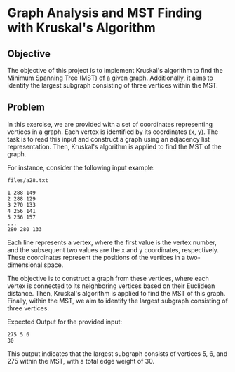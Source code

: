 # Graph Analysis and MST Finding with Kruskal's Algorithm

## Objective

The objective of this project is to implement Kruskal's algorithm to find the Minimum Spanning Tree (MST) of a given graph. Additionally, it aims to identify the largest subgraph consisting of three vertices within the MST.

## Problem

In this exercise, we are provided with a set of coordinates representing vertices in a graph. Each vertex is identified by its coordinates (x, y). The task is to read this input and construct a graph using an adjacency list representation. Then, Kruskal's algorithm is applied to find the MST of the graph.

For instance, consider the following input example:

`files/a28.txt`
```
1 288 149
2 288 129
3 270 133
4 256 141
5 256 157
...
280 280 133
```

Each line represents a vertex, where the first value is the vertex number, and the subsequent two values are the x and y coordinates, respectively. These coordinates represent the positions of the vertices in a two-dimensional space.

The objective is to construct a graph from these vertices, where each vertex is connected to its neighboring vertices based on their Euclidean distance. Then, Kruskal's algorithm is applied to find the MST of this graph. Finally, within the MST, we aim to identify the largest subgraph consisting of three vertices.

Expected Output for the provided input:

```
275 5 6
30
```

This output indicates that the largest subgraph consists of vertices 5, 6, and 275 within the MST, with a total edge weight of 30.

